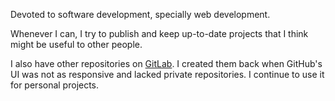 Devoted to software development, specially web development.

Whenever I can, I try to publish and keep up-to-date projects that I think might be useful to other people.

I also have other repositories on [GitLab](https://gitlab.com/beni.trainor.96).
I created them back when GitHub's UI was not as responsive and lacked private
repositories. I continue to use it for personal projects.
